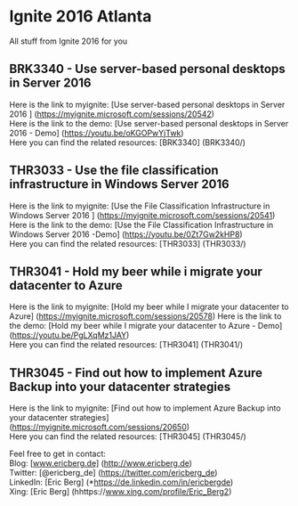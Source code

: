 # Ignite 2016 Atlanta
All stuff from Ignite 2016 for you

## BRK3340 - Use server-based personal desktops in Server 2016
Here is the link to myignite: [Use server-based personal desktops in Server 2016 ] (https://myignite.microsoft.com/sessions/20542)  
Here is the link to the demo: [Use server-based personal desktops in Server 2016 - Demo] (https://youtu.be/oKGOPwYjTwk)  
Here you can find the related resources: [BRK3340] (BRK3340/)  

## THR3033 - Use the file classification infrastructure in Windows Server 2016
Here is the link to myignite: [Use the File Classification Infrastructure in Windows Server 2016 ] (https://myignite.microsoft.com/sessions/20541)  
Here is the link to the demo: [Use the File Classification Infrastructure in Windows Server 2016 -Demo] (https://youtu.be/0Zt7Gw2kHP8)    
Here you can find the related resources: [THR3033] (THR3033/)  

## THR3041 - Hold my beer while i migrate your datacenter to Azure
Here is the link to myignite: [Hold my beer while I migrate your datacenter to Azure] (https://myignite.microsoft.com/sessions/20578)   Here is the link to the demo: [Hold my beer while I migrate your datacenter to Azure - Demo] (https://youtu.be/PgLXqMz1JAY)  
Here you can find the related resources: [THR3041] (THR3041/)  

## THR3045 - Find out how to implement Azure Backup into your datacenter strategies
Here is the link to myignite: [Find out how to implement Azure Backup into your datacenter strategies] (https://myignite.microsoft.com/sessions/20650)  
Here you can find the related resources: [THR3045] (THR3045/)  

Feel free to get in contact:  
Blog: [www.ericberg.de] (http://www.ericberg.de)  
Twitter: [@ericberg_de] (https://twitter.com/ericberg_de)  
LinkedIn: [Eric Berg] (https://de.linkedin.com/in/ericbergde)  
Xing: [Eric Berg] (hhttps://www.xing.com/profile/Eric_Berg2)  
